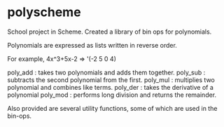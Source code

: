 # polyscheme
School project in Scheme. Created a library of bin ops for polynomials.

Polynomials are expressed as lists written in reverse order.

For example, 4x^3+5x-2 => '(-2 5 0 4)

poly_add : takes two polynomials and adds them together.
poly_sub : subtracts the second polynomial from the first.
poly_mul : multiplies two polynomial and combines like terms.
poly_der : takes the derivative of a polynomial
poly_mod : performs long division and returns the remainder.

Also provided are several utility functions, some of which are used in the bin-ops.
